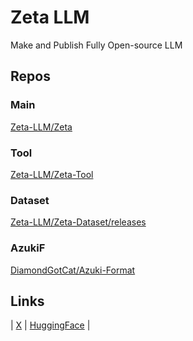 # Zeta LLM
Make and Publish Fully Open-source LLM

## Repos

### Main
[Zeta-LLM/Zeta](https://github.com/Zeta-LLM/Zeta/)

### Tool
[Zeta-LLM/Zeta-Tool](https://github.com/Zeta-LLM/Zeta-Tool/)

### Dataset
[Zeta-LLM/Zeta-Dataset/releases](https://github.com/Zeta-LLM/Zeta-Dataset/releases)

### AzukiF
[DiamondGotCat/Azuki-Format](https://github.com/DiamondGotCat/Azuki-Format)

## Links
| [X](https://x.com/Zeta_LLM/) | [HuggingFace](https://huggingface.co/Zeta-LLM/) |
